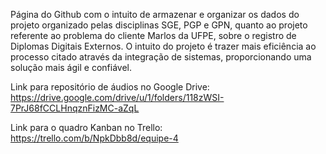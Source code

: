 Página do Github com o intuito de armazenar e organizar os dados do projeto organizado pelas disciplinas SGE, PGP e GPN, quanto ao projeto referente ao problema do cliente Marlos da UFPE, sobre o registro de Diplomas Digitais Externos. O intuito do projeto é trazer mais eficiência ao processo citado através da integração de sistemas, proporcionando uma solução mais ágil e confiável.

Link para repositório de áudios no Google Drive: <a>https://drive.google.com/drive/u/1/folders/118zWSI-7PrJ68fCCLHnqznFizMC-aZqL</a>

Link para o quadro Kanban no Trello: <a>https://trello.com/b/NpkDbb8d/equipe-4</a>
